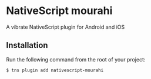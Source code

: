 # NativeScript mourahi

A vibrate NativeScript plugin for Android and iOS

## Installation

Run the following command from the root of your project:

```
$ tns plugin add nativescript-mourahi
```
